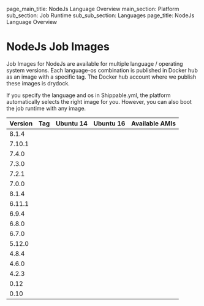 page_main_title: NodeJs Language Overview
main_section: Platform
sub_section: Job Runtime
sub_sub_section: Languages
page_title: NodeJs Language Overview

# NodeJs Job Images

Job Images for NodeJs are available for multiple language / operating system versions. Each language-os combination
is published in Docker hub as an image with a specific tag. The Docker hub account where we publish these images is drydock.

If you specify the language and os in Shippable.yml, the platform automatically selects the right image for you. However,
you can also boot the job runtime with any image.


| Version  |  Tag    | Ubuntu 14 | Ubuntu 16 | Available AMIs|  
|----------|---------|-----------|-----------|---------------|
|8.1.4  |         |           |           |               |
|7.10.1 |         |           |           |               |
|7.4.0  |         |           |           |               |
|7.3.0       |         |           |           |               |
|7.2.1       |         |           |           |               |
|7.0.0         |         |           |           |               |
|8.1.4        |         |           |           |               |
|6.11.1        |         |           |           |               |
|6.9.4          |         |           |           |               |
|6.8.0          |         |           |           |               |
|6.7.0          |         |           |           |               |
|5.12.0          |         |           |           |               |
|4.8.4        |         |           |           |               |
|4.6.0          |         |           |           |               |
|4.2.3          |         |           |           |               |
|0.12          |         |           |           |               |
|0.10          |         |           |           |               |
